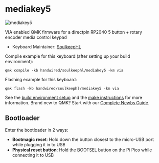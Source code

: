 # mediakey5

![mediakey5](https://i.imgur.com/jbH9Hul.jpeg)

VIA enabled QMK firmware for a directpin RP2040 5 button + rotary encoder media control keypad

* Keyboard Maintainer: [SoulkeepHL](https://github.com/SoulkeepHL)

Compile example for this keyboard (after setting up your build environment):

    qmk compile -kb handwired/soulkeephl/mediakey5 -km via

Flashing example for this keyboard:

    qmk flash -kb handwired/soulkeephl/mediakey5 -km via

See the [build environment setup](getting_started_build_tools) and the [make instructions](getting_started_make_guide) for more information. Brand new to QMK? Start with our [Complete Newbs Guide](newbs).

## Bootloader

Enter the bootloader in 2 ways:

* **Bootmagic reset**: Hold down the button closest to the micro-USB port while plugging it in to USB
* **Physical reset button**: Hold the BOOTSEL button on the Pi Pico while connecting it to USB
